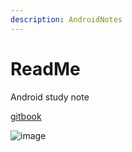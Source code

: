 ```yaml
---
description: AndroidNotes
---
```


# ReadMe

Android study note

[gitbook](https://yearbarry.gitbook.io/technotes/)

![image](http://e.hiphotos.baidu.com/image/pic/item/500fd9f9d72a6059099ccd5a2334349b023bbae5.jpg)
